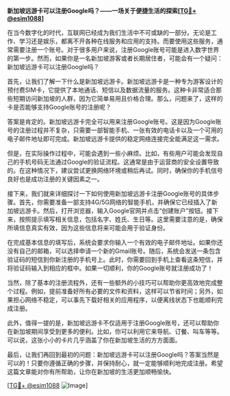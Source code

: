 **新加坡远游卡可以注册Google吗？——一场关于便捷生活的探索[[TG💪+ @esim1088](https://t.me/s/esim1088)]**

在当今数字化的时代，互联网已经成为我们生活中不可或缺的一部分。无论是工作、学习还是娱乐，都离不开各种在线服务和应用的支持。而要使用这些服务，通常需要注册一个账号。对于很多用户来说，注册Google账号可能是进入数字世界的第一步。然而，如果你是一名新加坡游客或者长期居住者，可能会有一个疑问：新加坡远游卡可以注册Google吗？

首先，让我们了解一下什么是新加坡远游卡。新加坡远游卡是一种专为游客设计的预付费SIM卡，它提供了本地通话、短信以及数据流量的服务。这种卡非常适合那些短期访问新加坡的人群，因为它简单易用且价格合理。那么，问题来了，这样的卡是否能够支持Google账号的注册呢？

答案是肯定的。新加坡远游卡完全可以用来注册Google账号。这是因为Google账号的注册过程并不复杂，只需要一部智能手机、一张有效的电话卡以及一个可用的电子邮件地址即可完成。新加坡远游卡提供的稳定网络连接完全能满足这一需求。

但是，在实际操作过程中，可能会遇到一些小麻烦。比如，有些用户可能会发现自己的手机号码无法通过Google的验证流程。这通常是由于运营商的安全设置导致的。在这种情况下，建议尝试更换网络环境或稍后再试。同时，确保你的手机信号良好也是成功注册的关键因素之一。

接下来，我们就来详细探讨一下如何使用新加坡远游卡注册Google账号的具体步骤。首先，你需要准备一部支持4G/5G网络的智能手机，并确保它已经插入了新加坡远游卡。然后，打开浏览器，输入Google官网并点击“创建账户”按钮。接下来，按照提示填写相关信息，包括名字、姓氏、生日等。这里需要注意的是，确保所填信息真实有效，因为这些信息将来可能会用于验证身份。

在完成基本信息的填写后，系统会要求你输入一个有效的电子邮件地址。如果你还没有自己的邮箱，可以选择申请一个新的Gmail账号。随后，系统会发送一条包含验证码的短信到你新注册的手机号上。此时，你需要回到手机上查看这条短信，并将验证码输入到相应的框中。如果一切顺利，你的Google账号就注册成功了！

当然，除了基本的注册流程外，还有一些额外的小技巧可以帮助你更高效地完成整个过程。例如，提前准备好所有必要的文件和资料，这样可以节省时间；另外，如果担心网络不稳定，可以事先下载好相关的应用程序，以便离线状态下也能顺利完成注册。

此外，值得一提的是，新加坡远游卡不仅适用于注册Google账号，还可以帮助你在新加坡期间享受到更多的便利。比如，你可以利用它来导航、订餐、叫车等等。可以说，这张小小的卡片几乎涵盖了你在新加坡生活的方方面面。

最后，让我们再回到最初的问题：新加坡远游卡可以注册Google吗？答案当然是可以的！只要你遵循正确的步骤，并保持耐心，就一定能够顺利地完成注册。希望这篇文章能对你有所帮助，让你在新加坡的生活更加顺畅愉快。

[[TG💪+ @esim1088](https://t.me/s/esim1088) ![Image](https://i.postimg.cc/4NQfJmqS/Snipaste-2025-05-13-00-14-12.png)]
